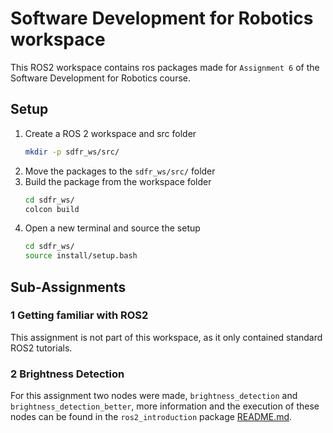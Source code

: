 # Software Development for Robotics workspace

This ROS2 workspace contains ros packages made for `Assignment 6` of the Software Development for Robotics course.

## Setup
1. Create a ROS 2 workspace and src folder
   ```bash
   mkdir -p sdfr_ws/src/
   ```
2. Move the packages to the `sdfr_ws/src/` folder
3. Build the package from the workspace folder
   ```bash
   cd sdfr_ws/
   colcon build
   ```
4. Open a new terminal and source the setup
   ```bash
   cd sdfr_ws/
   source install/setup.bash
   ```

## Sub-Assignments

### 1 Getting familiar with ROS2
This assignment is not part of this workspace, as it only contained standard ROS2 tutorials.

### 2 Brightness Detection
For this assignment two nodes were made, `brightness_detection` and `brightness_detection_better`, more information and the execution of these nodes can be found in the `ros2_introduction` package [README.md](src/ros2_introduction/README.md).
